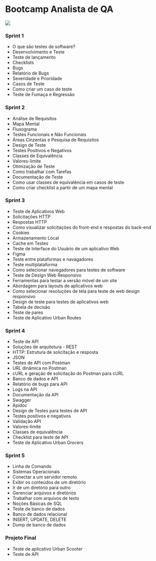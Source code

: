 # Bootcamp Analista de QA

<img src="C:\Users\Alexandre\Desktop\KAROL_PROGRAMAÇÃO\TRIPLETEN\imagens\logotripleten.png">

### Sprint 1
- O que são testes de software?
- Desenvolvimento e Teste
- Teste de lançamento
- Checklists
- Bugs
- Relatório de Bugs
- Severidade e Prioridade
- Casos de Teste
- Como criar um caso de teste
- Teste de Fumaça e Regressão

### Sprint 2
- Análise de Requisitos
- Mapa Mental
- Fluxograma
- Testes Funcionais e Não Funcionais
- Áreas Cinzentas e Pesquisa de Requisitos
- Design de Teste
- Testes Positivos e Negativos
- Classes de Equivalência
- Valores-limite
- Otimização de Teste
- Como trabalhar com Tarefas
- Documentação de Teste
- Como usar classes de equivalência em casos de teste
- Como criar checklist a partir de um mapa mental
  
### Sprint 3
- Teste de Aplicativos Web
- Solicitações HTTP
- Respostas HTTP
- Como visualizar solicitações do front-end e respostas do back-end
- Cookies
- Armazenamento Local
- Cache em Testes
- Teste de Interface do Usuário de um aplicativo Web
- Figma
- Teste entre plataformas e navagadores 
- Teste multiplataforma
- Como selecionar navegadores para testes de software
- Teste de Design Web Responsivo
- Ferramentas para testar a versão móvel de um site
- Abordagem para layouts de aplicativos web
- Como selecionar resoluções de tela para teste de web design responsivo
- Design de teste para testes de aplicativos web
- Tabela de decisão
- Teste de pares
- Teste de Aplicativo Urban Routes

### Sprint 4
- Teste de API
- Soluções de arquitetura - REST
- HTTP: Estrutura de solicitação e resposta
- JSON
- Testes de API com Postman
- URL dinâmica no Postman
- cURL e geração de solicitação do Postman para cURL
- Banco de dados e API
- Relatório de bugs para API
- Logs na API
- Documentação da API
- Swagger
- Apidoc
- Design de Testes para testes de API
- Testes positivos e negativos
- Validação API
- Valores-limite
- Classes de equivalência
- Checklist para teste de API
- Teste de Aplicativo Urban Grocers

### Sprint 5
- Linha de Comando
- Sistemas Operacionais
- Conectar a um servidor remoto
- Exibir os conteúdos de um diretório
- Ir de um diretório para outro
- Gerenciar arquivos e diretórios
- Trabalhar com arquivos de texto
- Noções Básicas de SQL
- Teste de banco de dados
- Banco de dados relacional
- INSERT, UPDATE, DELETE
- Dump de banco de dados

### Projeto Final
- Teste de aplicativo Urban Scooter
- Teste de API